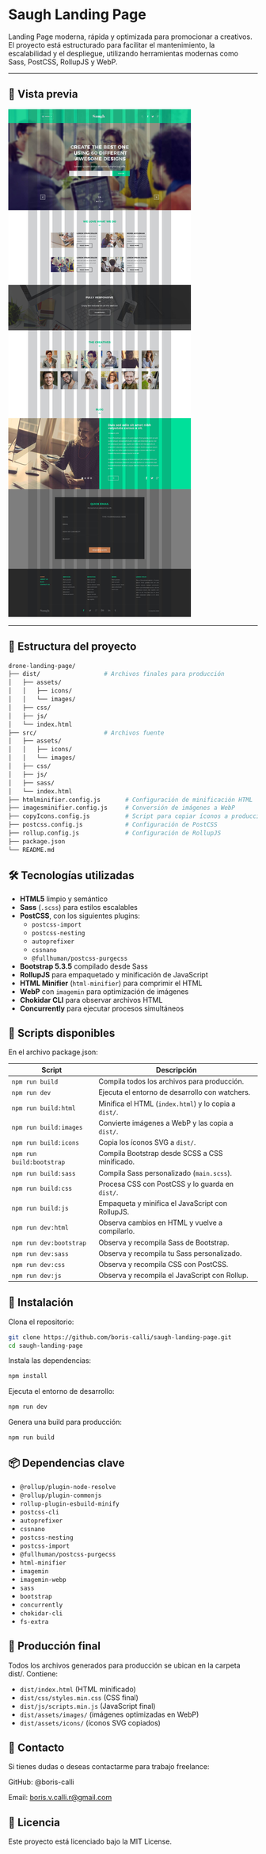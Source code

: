 # Saugh Landing Page

Landing Page moderna, rápida y optimizada para promocionar a creativos. El proyecto está estructurado para facilitar el mantenimiento, la escalabilidad y el despliegue, utilizando herramientas modernas como Sass, PostCSS, RollupJS y WebP.

---

## 📸 Vista previa

<!-- Reemplaza con una imagen real si tienes una -->
![Vista previa del diseño](./design/design-7.jpg)

---

## 📂 Estructura del proyecto

```bash
drone-landing-page/
├── dist/                  # Archivos finales para producción
│   ├── assets/
│   │   ├── icons/
│   │   └── images/
│   ├── css/
│   ├── js/
│   └── index.html
├── src/                   # Archivos fuente
│   ├── assets/
│   │   ├── icons/
│   │   └── images/
│   ├── css/
│   ├── js/
│   ├── sass/
│   └── index.html
├── htmlminifier.config.js       # Configuración de minificación HTML
├── imagesminifier.config.js     # Conversión de imágenes a WebP
├── copyIcons.config.js          # Script para copiar íconos a producción
├── postcss.config.js            # Configuración de PostCSS
├── rollup.config.js             # Configuración de RollupJS
├── package.json
└── README.md
```

## 🛠️ Tecnologías utilizadas
- **HTML5** limpio y semántico
- **Sass** (`.scss`) para estilos escalables
- **PostCSS**, con los siguientes plugins:
  - `postcss-import`
  - `postcss-nesting`
  - `autoprefixer`
  - `cssnano`
  - `@fullhuman/postcss-purgecss`
- **Bootstrap 5.3.5** compilado desde Sass
- **RollupJS** para empaquetado y minificación de JavaScript
- **HTML Minifier** (`html-minifier`) para comprimir el HTML
- **WebP** con `imagemin` para optimización de imágenes
- **Chokidar CLI** para observar archivos HTML
- **Concurrently** para ejecutar procesos simultáneos


## 🚀 Scripts disponibles
En el archivo package.json:

| Script                    | Descripción                                           |
| ------------------------- | ----------------------------------------------------- |
| `npm run build`           | Compila todos los archivos para producción.           |
| `npm run dev`             | Ejecuta el entorno de desarrollo con watchers.        |
| `npm run build:html`      | Minifica el HTML (`index.html`) y lo copia a `dist/`. |
| `npm run build:images`    | Convierte imágenes a WebP y las copia a `dist/`.      |
| `npm run build:icons`     | Copia los íconos SVG a `dist/`.                       |
| `npm run build:bootstrap` | Compila Bootstrap desde SCSS a CSS minificado.        |
| `npm run build:sass`      | Compila Sass personalizado (`main.scss`).             |
| `npm run build:css`       | Procesa CSS con PostCSS y lo guarda en `dist/`.       |
| `npm run build:js`        | Empaqueta y minifica el JavaScript con RollupJS.      |
| `npm run dev:html`        | Observa cambios en HTML y vuelve a compilarlo.        |
| `npm run dev:bootstrap`   | Observa y recompila Sass de Bootstrap.                |
| `npm run dev:sass`        | Observa y recompila tu Sass personalizado.            |
| `npm run dev:css`         | Observa y recompila CSS con PostCSS.                  |
| `npm run dev:js`          | Observa y recompila el JavaScript con Rollup.         |


## 🔧 Instalación
Clona el repositorio:
```bash
git clone https://github.com/boris-calli/saugh-landing-page.git
cd saugh-landing-page
```
Instala las dependencias:
```bash
npm install
```
Ejecuta el entorno de desarrollo:
```bash
npm run dev
```
Genera una build para producción:
```bash
npm run build
```


## 📦 Dependencias clave
- `@rollup/plugin-node-resolve`
- `@rollup/plugin-commonjs`
- `rollup-plugin-esbuild-minify`
- `postcss-cli`
- `autoprefixer`
- `cssnano`
- `postcss-nesting`
- `postcss-import`
- `@fullhuman/postcss-purgecss`
- `html-minifier`
- `imagemin`
- `imagemin-webp`
- `sass`
- `bootstrap`
- `concurrently`
- `chokidar-cli`
- `fs-extra`

## 🧪 Producción final
Todos los archivos generados para producción se ubican en la carpeta dist/. Contiene:

- `dist/index.html` (HTML minificado)
- `dist/css/styles.min.css` (CSS final)
- `dist/js/scripts.min.js` (JavaScript final)
- `dist/assets/images/` (imágenes optimizadas en WebP)
- `dist/assets/icons/` (íconos SVG copiados)

## 📩 Contacto
Si tienes dudas o deseas contactarme para trabajo freelance:

GitHub: @boris-calli

Email: boris.v.calli.r@gmail.com

## 📄 Licencia
Este proyecto está licenciado bajo la MIT License.